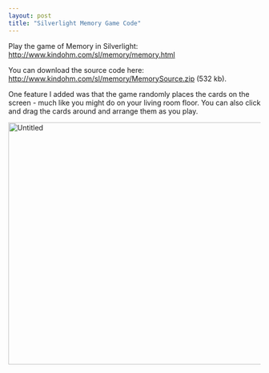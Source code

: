 ```yaml
---
layout: post
title: "Silverlight Memory Game Code"
---
```


<p>Play the game of Memory in Silverlight: <a title="http://www.kindohm.com/sl/memory/memory.html" href="http://www.kindohm.com/sl/memory/memory.html">http://www.kindohm.com/sl/memory/memory.html</a></p>
  
<p>You can download the source code here: <a href="http://www.kindohm.com/sl/memory/MemorySource.zip">http://www.kindohm.com/sl/memory/MemorySource.zip</a> (532 kb).</p>
  
<p>One feature I added was that the game randomly places the cards on the screen - much like you might do on your living room floor.  You can also click and drag the cards around and arrange them as you play.</p>
  
<p><a href="http://www.kindohm.com/LocalImages/Posts/SilverlightMemoryGameCode_88EF/Untitled.png"><img style="border-right: 0px; border-top: 0px; border-left: 0px; border-bottom: 0px" height="484" alt="Untitled" src="http://www.kindohm.com/LocalImages/Posts/SilverlightMemoryGameCode_88EF/Untitled_thumb.png" width="525" border="0" /></a></p>
 
